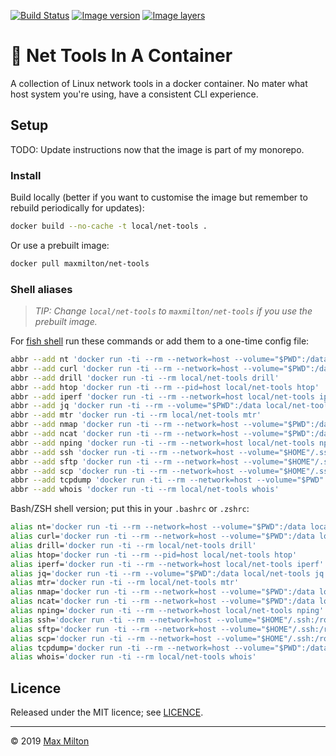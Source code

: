 [![Build Status](https://travis-ci.com/MaxMilton/docker-net-tools.svg?branch=master)](https://travis-ci.com/MaxMilton/docker-net-tools) [![Image version](https://images.microbadger.com/badges/version/maxmilton/net-tools.svg)](https://microbadger.com/images/maxmilton/net-tools) [![Image layers](https://images.microbadger.com/badges/image/maxmilton/net-tools.svg)](https://microbadger.com/images/maxmilton/net-tools)

# 🥅 Net Tools In A Container

A collection of Linux network tools in a docker container. No mater what host system you're using, have a consistent CLI experience.

## Setup

TODO: Update instructions now that the image is part of my monorepo.

### Install

Build locally (better if you want to customise the image but remember to rebuild periodically for updates):

```sh
docker build --no-cache -t local/net-tools .
```

Or use a prebuilt image:

```sh
docker pull maxmilton/net-tools
```

### Shell aliases

> _TIP: Change `local/net-tools` to `maxmilton/net-tools` if you use the prebuilt image._

For [fish shell](https://fishshell.com) run these commands or add them to a one-time config file:

```sh
abbr --add nt 'docker run -ti --rm --network=host --volume="$PWD":/data local/net-tools'
abbr --add curl 'docker run -ti --rm --network=host --volume="$PWD":/data local/net-tools curl'
abbr --add drill 'docker run -ti --rm local/net-tools drill'
abbr --add htop 'docker run -ti --rm --pid=host local/net-tools htop'
abbr --add iperf 'docker run -ti --rm --network=host local/net-tools iperf'
abbr --add jq 'docker run -ti --rm --volume="$PWD":/data local/net-tools jq'
abbr --add mtr 'docker run -ti --rm local/net-tools mtr'
abbr --add nmap 'docker run -ti --rm --network=host --volume="$PWD":/data local/net-tools nmap'
abbr --add ncat 'docker run -ti --rm --network=host --volume="$PWD":/data local/net-tools ncat'
abbr --add nping 'docker run -ti --rm --network=host local/net-tools nping'
abbr --add ssh 'docker run -ti --rm --network=host --volume="$HOME"/.ssh:/root/.ssh:ro --volume="$PWD":/data local/net-tools ssh'
abbr --add sftp 'docker run -ti --rm --network=host --volume="$HOME"/.ssh:/root/.ssh:ro --volume="$PWD":/data local/net-tools sftp'
abbr --add scp 'docker run -ti --rm --network=host --volume="$HOME"/.ssh:/root/.ssh:ro --volume="$PWD":/data local/net-tools scp'
abbr --add tcpdump 'docker run -ti --rm --network=host --volume="$PWD":/data local/net-tools tcpdump'
abbr --add whois 'docker run -ti --rm local/net-tools whois'
```

Bash/ZSH shell version; put this in your `.bashrc` or `.zshrc`:

```sh
alias nt='docker run -ti --rm --network=host --volume="$PWD":/data local/net-tools'
alias curl='docker run -ti --rm --network=host --volume="$PWD":/data local/net-tools curl'
alias drill='docker run -ti --rm local/net-tools drill'
alias htop='docker run -ti --rm --pid=host local/net-tools htop'
alias iperf='docker run -ti --rm --network=host local/net-tools iperf'
alias jq='docker run -ti --rm --volume="$PWD":/data local/net-tools jq'
alias mtr='docker run -ti --rm local/net-tools mtr'
alias nmap='docker run -ti --rm --network=host --volume="$PWD":/data local/net-tools nmap'
alias ncat='docker run -ti --rm --network=host --volume="$PWD":/data local/net-tools ncat'
alias nping='docker run -ti --rm --network=host local/net-tools nping'
alias ssh='docker run -ti --rm --network=host --volume="$HOME"/.ssh:/root/.ssh:ro --volume="$PWD":/data local/net-tools ssh'
alias sftp='docker run -ti --rm --network=host --volume="$HOME"/.ssh:/root/.ssh:ro --volume="$PWD":/data local/net-tools sftp'
alias scp='docker run -ti --rm --network=host --volume="$HOME"/.ssh:/root/.ssh:ro --volume="$PWD":/data local/net-tools scp'
alias tcpdump='docker run -ti --rm --network=host --volume="$PWD":/data local/net-tools tcpdump'
alias whois='docker run -ti --rm local/net-tools whois'
```

## Licence

Released under the MIT licence; see [LICENCE](https://github.com/MaxMilton/docker-net-tools/blob/master/LICENCE).

-----

© 2019 [Max Milton](https://maxmilton.com)
